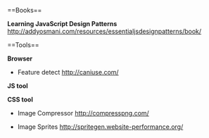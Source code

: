 ==Books==

**Learning JavaScript Design Patterns**
	http://addyosmani.com/resources/essentialjsdesignpatterns/book/

==Tools==

**Browser**

- Feature detect 	http://caniuse.com/

**JS tool**


    
**CSS tool**

 - Image Compressor	http://compresspng.com/
    
 - Image Sprites    http://spritegen.website-performance.org/